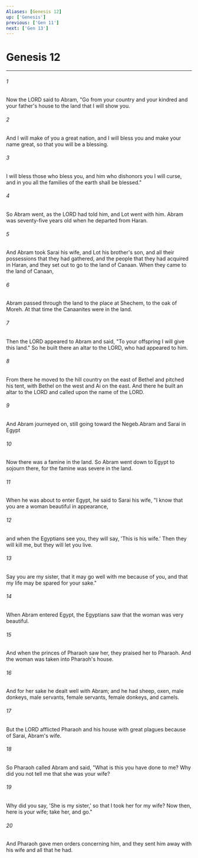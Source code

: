 ```yaml
---
Aliases: [Genesis 12]
up: ['Genesis']
previous: ['Gen 11']
next: ['Gen 13']
---
```

# Genesis 12
***



###### 1 
Now the LORD said to Abram, "Go from your country and your kindred and your father's house to the land that I will show you. 

###### 2 
And I will make of you a great nation, and I will bless you and make your name great, so that you will be a blessing. 

###### 3 
I will bless those who bless you, and him who dishonors you I will curse, and in you all the families of the earth shall be blessed." 

###### 4 
So Abram went, as the LORD had told him, and Lot went with him. Abram was seventy-five years old when he departed from Haran. 

###### 5 
And Abram took Sarai his wife, and Lot his brother's son, and all their possessions that they had gathered, and the people that they had acquired in Haran, and they set out to go to the land of Canaan. When they came to the land of Canaan, 

###### 6 
Abram passed through the land to the place at Shechem, to the oak of Moreh. At that time the Canaanites were in the land. 

###### 7 
Then the LORD appeared to Abram and said, "To your offspring I will give this land." So he built there an altar to the LORD, who had appeared to him. 

###### 8 
From there he moved to the hill country on the east of Bethel and pitched his tent, with Bethel on the west and Ai on the east. And there he built an altar to the LORD and called upon the name of the LORD. 

###### 9 
And Abram journeyed on, still going toward the Negeb.Abram and Sarai in Egypt 

###### 10 
Now there was a famine in the land. So Abram went down to Egypt to sojourn there, for the famine was severe in the land. 

###### 11 
When he was about to enter Egypt, he said to Sarai his wife, "I know that you are a woman beautiful in appearance, 

###### 12 
and when the Egyptians see you, they will say, 'This is his wife.' Then they will kill me, but they will let you live. 

###### 13 
Say you are my sister, that it may go well with me because of you, and that my life may be spared for your sake." 

###### 14 
When Abram entered Egypt, the Egyptians saw that the woman was very beautiful. 

###### 15 
And when the princes of Pharaoh saw her, they praised her to Pharaoh. And the woman was taken into Pharaoh's house. 

###### 16 
And for her sake he dealt well with Abram; and he had sheep, oxen, male donkeys, male servants, female servants, female donkeys, and camels. 

###### 17 
But the LORD afflicted Pharaoh and his house with great plagues because of Sarai, Abram's wife. 

###### 18 
So Pharaoh called Abram and said, "What is this you have done to me? Why did you not tell me that she was your wife? 

###### 19 
Why did you say, 'She is my sister,' so that I took her for my wife? Now then, here is your wife; take her, and go." 

###### 20 
And Pharaoh gave men orders concerning him, and they sent him away with his wife and all that he had.
